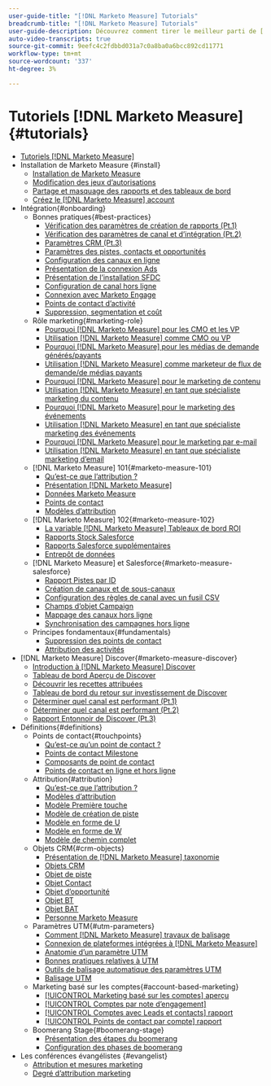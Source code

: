 ```yaml
---
user-guide-title: "[!DNL Marketo Measure] Tutorials"
breadcrumb-title: "[!DNL Marketo Measure] Tutorials"
user-guide-description: Découvrez comment tirer le meilleur parti de [!DNL Adobe Marketo Measure] (anciennement, [!DNL Bizible]). Regardez des tutoriels sur l’installation, l’intégration, les principes de base et les définitions.
auto-video-transcripts: true
source-git-commit: 9eefc4c2fdbbd031a7c0a8ba0a6bcc892cd11771
workflow-type: tm+mt
source-wordcount: '337'
ht-degree: 3%

---
```



# Tutoriels [!DNL Marketo Measure] {#tutorials}

+ [Tutoriels [!DNL Marketo Measure]](overview.md)
+ Installation de Marketo Measure {#install}
   + [Installation de Marketo Measure](/help/installing/install-production.md)
   + [Modification des jeux d’autorisations](/help/installing/modify-permission-sets-production.md)
   + [Partage et masquage des rapports et des tableaux de bord](/help/installing/sharing-reports-production.md)
   + [Créez le [!DNL Marketo Measure] account](/help/installing/creating-marketo-measure-account-production.md)
+ Intégration{#onboarding}
   + Bonnes pratiques{#best-practices}
      + [Vérification des paramètres de création de rapports (Pt.1)](/help/onboarding/fundamentals/review-reporting-setting-pt1.md)
      + [Vérification des paramètres de canal et d’intégration (Pt.2)](/help/onboarding/fundamentals/channel-integration-settings.md)
      + [Paramètres CRM (Pt.3)](/help/onboarding/fundamentals/crm-settings.md)
      + [Paramètres des pistes, contacts et opportunités](/help/onboarding/fundamentals/leads-contacts-opps-settings.md)
      + [Configuration des canaux en ligne](/help/onboarding/fundamentals/online-channel-setup.md)
      + [Présentation de la connexion Ads](/help/onboarding/fundamentals/ads-connection-overview.md)
      + [Présentation de l’installation SFDC](/help/onboarding/fundamentals/sfdc-installation-overview.md)
      + [Configuration de canal hors ligne](/help/onboarding/fundamentals/offline-channel-setup.md)
      + [Connexion avec Marketo Engage](/help/onboarding/fundamentals/connection-with-marketo-engage.md)
      + [Points de contact d’activité](/help/onboarding/fundamentals/activity-touchpoints.md)
      + [Suppression, segmentation et coût](/help/onboarding/fundamentals/suppression-segmentation-cost.md)
   + Rôle marketing{#marketing-role}
      + [Pourquoi [!DNL Marketo Measure] pour les CMO et les VP](/help/onboarding/marketing-role/cmo-and-vp-why.md)
      + [Utilisation [!DNL Marketo Measure] comme CMO ou VP](/help/onboarding/marketing-role/cmo-and-vp-using.md)
      + [Pourquoi [!DNL Marketo Measure] pour les médias de demande générés/payants](/help/onboarding/marketing-role/demand-gen-why.md)
      + [Utilisation [!DNL Marketo Measure] comme marketeur de flux de demande/de médias payants](/help/onboarding/marketing-role/demand-gen-using.md)
      + [Pourquoi [!DNL Marketo Measure] pour le marketing de contenu](/help/onboarding/marketing-role/content-marketing-why.md)
      + [Utilisation [!DNL Marketo Measure] en tant que spécialiste marketing du contenu](/help/onboarding/marketing-role/content-marketing-using.md)
      + [Pourquoi [!DNL Marketo Measure] pour le marketing des événements](/help/onboarding/marketing-role/events-marketing-why.md)
      + [Utilisation [!DNL Marketo Measure] en tant que spécialiste marketing des événements](/help/onboarding/marketing-role/events-marketing-using.md)
      + [Pourquoi [!DNL Marketo Measure] pour le marketing par e-mail](/help/onboarding/marketing-role/email-marketing-why.md)
      + [Utilisation [!DNL Marketo Measure] en tant que spécialiste marketing d’email](/help/onboarding/marketing-role/email-marketing-using.md)
   + [!DNL Marketo Measure] 101{#marketo-measure-101}
      + [Qu’est-ce que l’attribution ?](/help/onboarding/marketo-measure-101/what-is-attribution.md)
      + [Présentation [!DNL Marketo Measure]](/help/onboarding/marketo-measure-101/what-is-marketo-measure.md)
      + [Données Marketo Measure](/help/onboarding/marketo-measure-101/marketo-measure-data.md)
      + [Points de contact](/help/onboarding/marketo-measure-101/touchpoints.md)
      + [Modèles d’attribution](/help/onboarding/marketo-measure-101/attribution-models.md)
   + [!DNL Marketo Measure] 102{#marketo-measure-102}
      + [La variable [!DNL Marketo Measure] Tableaux de bord ROI](/help/onboarding/marketo-measure-102/roi-dashboards.md)
      + [Rapports Stock Salesforce](/help/onboarding/marketo-measure-102/stock-salesforce-reports.md)
      + [Rapports Salesforce supplémentaires](/help/onboarding/marketo-measure-102/addtional-salesforce-reports.md)
      + [Entrepôt de données](/help/onboarding/marketo-measure-102/data-warehouse.md)
   + [!DNL Marketo Measure] et Salesforce{#marketo-measure-salesforce}
      + [Rapport Pistes par ID](/help/onboarding/marketo-measure-salesforce/leads-by-id-report.md)
      + [Création de canaux et de sous-canaux](/help/onboarding/marketo-measure-salesforce/creating-channels-subchannels.md)
      + [Configuration des règles de canal avec un fusil CSV](/help/onboarding/marketo-measure-salesforce/channel-rules-csv.md)
      + [Champs d’objet Campaign](/help/onboarding/marketo-measure-salesforce/campaign-object-fields.md)
      + [Mappage des canaux hors ligne](/help/onboarding/marketo-measure-salesforce/mapping-offline-channels.md)
      + [Synchronisation des campagnes hors ligne](/help/onboarding/marketo-measure-salesforce/syncing-offline-campaigns.md)
   + Principes fondamentaux{#fundamentals}
      + [Suppression des points de contact](/help/onboarding/marketo-measure-salesforce/touchpoint-suppression.md)
      + [Attribution des activités](/help/onboarding/fundamentals/activities-attribution.md)
+ [!DNL Marketo Measure] Discover{#marketo-measure-discover}
   + [Introduction à [!DNL Marketo Measure] Discover](/help/marketo-measure-discover/introduction-to-marketo-measure-discover.md)
   + [Tableau de bord Aperçu de Discover](/help/marketo-measure-discover/2023-discover-overview-dashboard.md)
   + [Découvrir les recettes attribuées](/help/marketo-measure-discover/2023-discover-attributed-revenue.md)
   + [Tableau de bord du retour sur investissement de Discover](/help/marketo-measure-discover/2023-discover-roi-dashboard.md)
   + [Déterminer quel canal est performant (Pt.1)](/help/marketo-measure-discover/top-of-funnel-reporting.md)
   + [Déterminer quel canal est performant (Pt.2)](/help/marketo-measure-discover/determine-which-channel-is-performing.md)
   + [Rapport Entonnoir de Discover (Pt.3)](/help/marketo-measure-discover/build-a-full-funnel-report-pt3.md)
+ Définitions{#definitions}
   + Points de contact{#touchpoints}
      + [Qu’est-ce qu’un point de contact ?](/help/definitions/touchpoints/what-is-a-touchpoint.md)
      + [Points de contact Milestone](/help/definitions/touchpoints/milestone-touchpoints.md)
      + [Composants de point de contact](/help/definitions/touchpoints/touchpoint-components.md)
      + [Points de contact en ligne et hors ligne](/help/definitions/touchpoints/online-offline-touchpoints.md)
   + Attribution{#attribution}
      + [Qu’est-ce que l’attribution ?](/help/definitions/attribution/what-is-attribution.md)
      + [Modèles d’attribution](/help/definitions/attribution/attribution-models.md)
      + [Modèle Première touche](/help/definitions/attribution/first-touch-model.md)
      + [Modèle de création de piste](/help/definitions/attribution/lead-creation-model.md)
      + [Modèle en forme de U](/help/definitions/attribution/u-shaped-model.md)
      + [Modèle en forme de W](/help/definitions/attribution/w-shaped-model.md)
      + [Modèle de chemin complet](/help/definitions/attribution/full-path-model.md)
   + Objets CRM{#crm-objects}
      + [Présentation de [!DNL Marketo Measure] taxonomie](/help/definitions/crm-objects/taxonomy-overview.md)
      + [Objets CRM](/help/definitions/crm-objects/crm-objects.md)
      + [Objet de piste](/help/definitions/crm-objects/lead-object.md)
      + [Objet Contact](/help/definitions/crm-objects/contact-object.md)
      + [Objet d’opportunité](/help/definitions/crm-objects/opportunity-object.md)
      + [Objet BT](/help/definitions/crm-objects/bt-object.md)
      + [Objet BAT](/help/definitions/crm-objects/bat-object.md)
      + [Personne Marketo Measure](/help/definitions/crm-objects/marketo-measure-person.md)
   + Paramètres UTM{#utm-parameters}
      + [Comment [!DNL Marketo Measure] travaux de balisage](/help/definitions/utm-parameters/how-marketo-measure-tagging-works.md)
      + [Connexion de plateformes intégrées à [!DNL Marketo Measure]](/help/definitions/utm-parameters/connecting-integrated-platforms-with-marketo-measure.md)
      + [Anatomie d’un paramètre UTM](/help/definitions/utm-parameters/anatomy-of-a-utm-parameter.md)
      + [Bonnes pratiques relatives à UTM](/help/definitions/utm-parameters/utm-best-practices.md)
      + [Outils de balisage automatique des paramètres UTM](/help/definitions/utm-parameters/utm-parameter-auto-tagging-tools.md)
      + [Balisage UTM](/help/definitions/utm-parameters/utm-tagging.md)
   + Marketing basé sur les comptes{#account-based-marketing}
      + [[!UICONTROL Marketing basé sur les comptes] aperçu](/help/definitions/account-based-marketing/abm-overview.md)
      + [[!UICONTROL Comptes par note d’engagement]](/help/definitions/account-based-marketing/accounts-by-engagement-score.md)
      + [[!UICONTROL Comptes avec Leads et contacts] rapport](/help/definitions/account-based-marketing/accounts-with-leads-and-contacts.md)
      + [[!UICONTROL Points de contact par compte] rapport](/help/definitions/account-based-marketing/touchpoints-per-account-report.md)
   + Boomerang Stage{#boomerang-stage}
      + [Présentation des étapes du boomerang](/help/definitions/boomerang-stage/introduction-to-boomerang-stages.md)
      + [Configuration des phases de boomerang](/help/definitions/boomerang-stage/setting-up-boomerang-stages.md)
+ Les conférences évangélistes {#evangelist}
   + [Attribution et mesures marketing](/help/evangelist-talks/attribution-and-metrics.md)
   + [Degré d’attribution marketing](/help/evangelist-talks/marketing-attribution-maturity.md)
